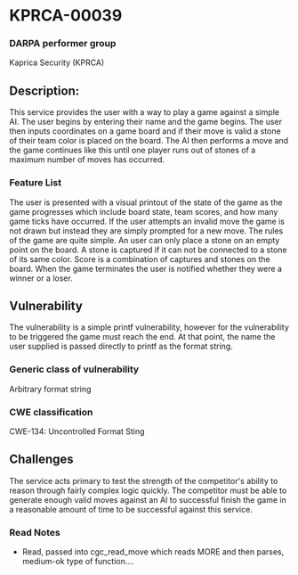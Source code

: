 # KPRCA-00039

### DARPA performer group
Kaprica Security (KPRCA)

## Description:

This service provides the user with a way to play a game against a simple AI.
The user begins by entering their name and the game begins.  The user then
inputs coordinates on a game board and if their move is valid a stone of their
team color is placed on the board. The AI then performs a move and the game
continues like this until one player runs out of stones of a maximum number of
moves has occurred.

### Feature List

The user is presented with a visual printout of the state of the game as the
game progresses which include board state, team scores, and how many game ticks
have occurred. If the user attempts an invalid move the game is not drawn but
instead they are simply prompted for a new move. The rules of the game are
quite simple. An user can only place a stone on an empty point on the board.
A stone is captured if it can not be connected to a stone of its same color.
Score is a combination of captures and stones on the board. When the game
terminates the user is notified whether they were a winner or a loser.

## Vulnerability

The vulnerability is a simple printf vulnerability, however for the
vulnerability to be triggered the game must reach the end. At that point, the
name the user supplied is passed directly to printf as the format string.

### Generic class of vulnerability
Arbitrary format string

### CWE classification
CWE-134: Uncontrolled Format Sting

## Challenges

The service acts primary to test the strength of the competitor's ability to
reason through fairly complex logic quickly. The competitor must be able to
generate enough valid moves against an AI to successful finish the game in
a reasonable amount of time to be successful against this service.


### Read Notes

* Read, passed into cgc_read_move which reads MORE and then parses, medium-ok type of
  function....